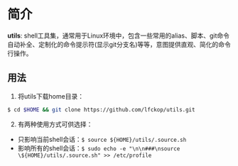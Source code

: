 # 简介
**utils**: shell工具集，通常用于Linux环境中，包含一些常用的alias、脚本、git命令自动补全、定制化的命令提示符(显示git分支名)等等，意图提供直观、简化的命令行操作。

## 用法
1. 将utils下载home目录：

```bash
$ cd $HOME && git clone https://github.com/lfckop/utils.git
```

2. 有两种使用方式可供选择：
  * 只影响当前shell会话：`$ source ${HOME}/utils/.source.sh`
  * 影响所有的shell会话：`$ sudo echo -e "\n\n###\nsource \${HOME}/utils/.source.sh" >> /etc/profile`